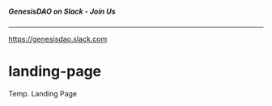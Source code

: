 ##### GenesisDAO on Slack - Join Us 
------

https://genesisdao.slack.com

# landing-page

Temp. Landing Page
